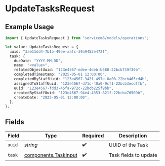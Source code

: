 # UpdateTasksRequest

## Example Usage

```typescript
import { UpdateTasksRequest } from "servicem8/models/operations";

let value: UpdateTasksRequest = {
  uuid: "3ae11dd4-7b1b-49ee-aafc-39a9453e472f",
  task: {
    dueDate: "YYYY-MM-DD",
    name: "<value>",
    relatedObjectUuid: "123e4567-edee-4deb-b680-22bcb739f39b",
    completedTimestamp: "2025-05-01 12:00:00",
    completedByStaffUuid: "123e4567-342f-497e-8a00-22bcb465cd4b",
    assignedToStaffUuid: "123e4567-d71c-40a0-9cf1-22bcb3ecdffb",
    uuid: "123e4567-fdd3-45fa-972c-22bcb225f9bb",
    createdByStaffUuid: "123e4567-94e4-4353-821f-22bcba76509b",
    createDate: "2025-05-01 12:00:00",
  },
};
```

## Fields

| Field                                                        | Type                                                         | Required                                                     | Description                                                  |
| ------------------------------------------------------------ | ------------------------------------------------------------ | ------------------------------------------------------------ | ------------------------------------------------------------ |
| `uuid`                                                       | *string*                                                     | :heavy_check_mark:                                           | UUID of the Task                                             |
| `task`                                                       | [components.TaskInput](../../models/components/taskinput.md) | :heavy_check_mark:                                           | Task fields to update                                        |